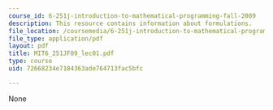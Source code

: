```yaml
---
course_id: 6-251j-introduction-to-mathematical-programming-fall-2009
description: This resource contains information about formulations.
file_location: /coursemedia/6-251j-introduction-to-mathematical-programming-fall-2009/72668234e7184363ade764713fac5bfc_MIT6_251JF09_lec01.pdf
file_type: application/pdf
layout: pdf
title: MIT6_251JF09_lec01.pdf
type: course
uid: 72668234e7184363ade764713fac5bfc

---
```

None